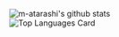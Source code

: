 ![m-atarashi's github stats](https://github-readme-stats.vercel.app/api?username=m-atarashi&count_private=true&show_icons=true&theme=swift)  
![Top Languages Card](https://github-readme-stats.vercel.app/api/top-langs/?username=m-atarashi&theme=swift) 
